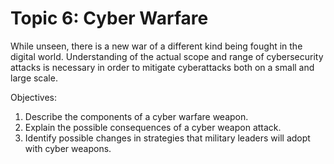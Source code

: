 # Topic 6: Cyber Warfare
While unseen, there is a new war of a different kind being fought in the digital world. Understanding of the actual scope and range of cybersecurity attacks is necessary in order to mitigate cyberattacks both on a small and large scale.

Objectives:
1. Describe the components of a cyber warfare weapon.
2. Explain the possible consequences of a cyber weapon attack.
3. Identify possible changes in strategies that military leaders will adopt with cyber weapons.
